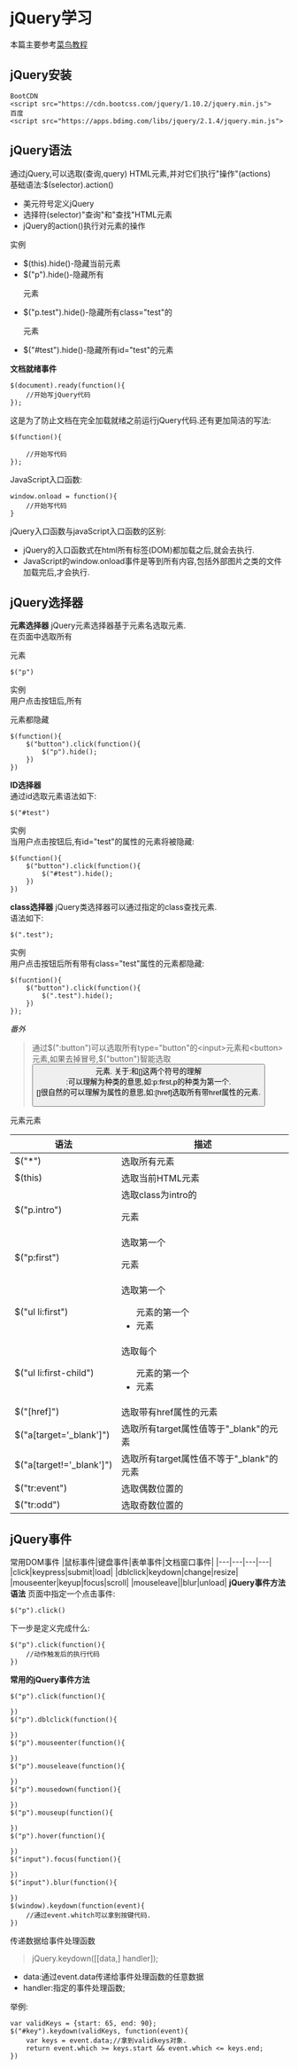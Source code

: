 # jQuery学习  
本篇主要参考[菜鸟教程](http://www.runoob.com/jquery/jquery-install.html)  
## jQuery安装  
``` JS
BootCDN  
<script src="https://cdn.bootcss.com/jquery/1.10.2/jquery.min.js">
百度  
<script src="https://apps.bdimg.com/libs/jquery/2.1.4/jquery.min.js">
```  
## jQuery语法  
通过jQuery,可以选取(查询,query) HTML元素,并对它们执行"操作"(actions)  
基础语法:$(selector).action()  
- 美元符号定义jQuery  
- 选择符(selector)"查询"和"查找"HTML元素  
- jQuery的action()执行对元素的操作  

实例  
- $(this).hide()-隐藏当前元素  
- $("p").hide()-隐藏所有<p>元素  
- $("p.test").hide()-隐藏所有class="test"的<p>元素  
- $("#test").hide()-隐藏所有id="test"的元素  
  
**文档就绪事件**
``` JS
$(document).ready(function(){
    //开始写jQuery代码
});  
```
这是为了防止文档在完全加载就绪之前运行jQuery代码.还有更加简洁的写法:
``` JS
$(function(){

    //开始写代码
});
```
JavaScript入口函数:
``` JS
window.onload = function(){
    //开始写代码
}
``` 
jQuery入口函数与javaScript入口函数的区别:  
- jQuery的入口函数式在html所有标签(DOM)都加载之后,就会去执行.
- JavaScript的window.onload事件是等到所有内容,包括外部图片之类的文件加载完后,才会执行.
    
## jQuery选择器  
**元素选择器**
jQuery元素选择器基于元素名选取元素.  
在页面中选取所有<p>元素  
``` JS
$("p")
```
实例  
用户点击按钮后,所有<p>元素都隐藏  
``` JS
$(function(){
    $("button").click(function(){
        $("p").hide();
    })
})
```
**ID选择器**  
通过id选取元素语法如下:  
``` JS
$("#test")
```  
实例  
当用户点击按钮后,有id="test"的属性的元素将被隐藏:  
``` JS
$(function(){
    $("button").click(function(){
        $("#test").hide();
    })
})
```  
**class选择器**
jQuery类选择器可以通过指定的class查找元素.  
语法如下:
``` JS
$(".test");
```  
实例  
用户点击按钮后所有带有class="test"属性的元素都隐藏:  
``` JS
$(fucntion(){
    $("button").click(function(){
        $(".test").hide();
    })
});
```  
*番外*  
> 通过$(":button")可以选取所有type="button"的<input>元素和<button>元素,如果去掉冒号,$("button")智能选取<button>元素.
> 关于:和[]这两个符号的理解  
> :可以理解为种类的意思,如:p:first,p的种类为第一个.  
> []很自然的可以理解为属性的意思,如:[href]选取所有带href属性的元素.

|语法|描述|
|---|---|
|$("*")|选取所有元素|
|$(this)|选取当前HTML元素|
|$("p.intro")|选取class为intro的<p>元素|
|$("p:first")|选取第一个<p>元素|
|$("ul li:first")|选取第一个<ul>元素的第一个<li>元素|
|$("ul li:first-child")|选取每个<ul>元素的第一个<li>元素|
|$("[href]")|选取带有href属性的元素|
|$("a[target='_blank']")|选取所有target属性值等于"_blank"的<a>元素|
|$("a[target!='_blank']")|选取所有target属性值不等于"_blank"的<a>元素|
|$("tr:event")|选取偶数位置的<tr>元素|
|$("tr:odd")|选取奇数位置的<tr>元素|
## jQuery事件  
<span id="event">常用DOM事件</span>
|鼠标事件|键盘事件|表单事件|文档窗口事件|
|---|---|---|---|
|click|keypress|submit|load|
|dblclick|keydown|change|resize|
|mouseenter|keyup|focus|scroll|
|mouseleave||blur|unload|
**jQuery事件方法语法**
页面中指定一个点击事件:  
``` JS
$("p").click()
```
下一步是定义完成什么:  
``` JS
$("p").click(function(){
    //动作触发后的执行代码
})
```
**常用的jQuery事件方法**
``` JS
$("p").click(function(){

})
$("p").dblclick(function(){

})
$("p").mouseenter(function(){

})
$("p").mouseleave(function(){

})
$("p").mousedown(function(){

})
$("p").mouseup(function(){

})
$("p").hover(function(){

})
$("input").focus(function(){

})
$("input").blur(function(){

})
$(window).keydown(function(event){
    //通过event.whitch可以拿到按键代码.
})
```

传递数据给事件处理函数  
> jQuery.keydown([[data,] handler]);
- data:通过event.data传递给事件处理函数的任意数据
- handler:指定的事件处理函数;  
  
举例:  
```
var validKeys = {start: 65, end: 90};
$("#key").keydown(validKeys, function(event){
    var keys = event.data;//拿到validkeys对象.
    return event.which >= keys.start && event.which <= keys.end;
})
```